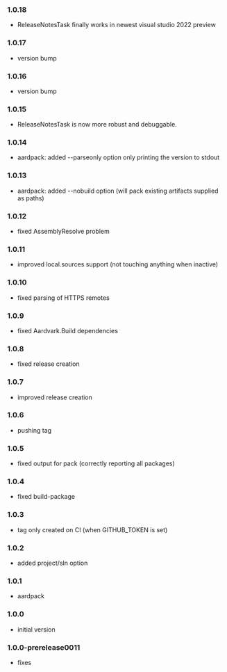 ### 1.0.18
* ReleaseNotesTask finally works in newest visual studio 2022 preview 

### 1.0.17
* version bump

### 1.0.16
* version bump

### 1.0.15
* ReleaseNotesTask is now more robust and debuggable.

### 1.0.14
* aardpack: added --parseonly option only printing the version to stdout

### 1.0.13
* aardpack: added --nobuild option (will pack existing artifacts supplied as paths)

### 1.0.12
* fixed AssemblyResolve problem

### 1.0.11
* improved local.sources support (not touching anything when inactive)

### 1.0.10
* fixed parsing of HTTPS remotes

### 1.0.9
* fixed Aardvark.Build dependencies

### 1.0.8
* fixed release creation

### 1.0.7
* improved release creation

### 1.0.6
* pushing tag

### 1.0.5
* fixed output for pack (correctly reporting all packages)

### 1.0.4
* fixed build-package

### 1.0.3
* tag only created on CI (when GITHUB_TOKEN is set)

### 1.0.2
* added project/sln option

### 1.0.1
* aardpack

### 1.0.0
* initial version

### 1.0.0-prerelease0011 
* fixes